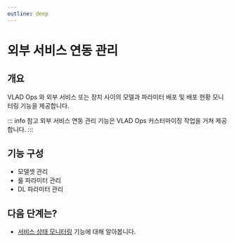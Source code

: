 ```yaml
---
outline: deep
---
```


# 외부 서비스 연동 관리


## 개요
VLAD Ops 와 외부 서비스 또는 장치 사이의 모델과 파라미터 배포 및 배포 현황 모니터링 기능을 제공합니다.

::: info 참고
외부 서비스 연동 관리 기능은 VLAD Ops 커스터마이징 작업을 거쳐 제공합니다.
:::


## 기능 구성

- 모델셋 관리  
- 룰 파라미터 관리  
- DL 파라미터 관리  


## 다음 단계는?
- [서비스 상태 모니터링](./intro-service-status) 기능에 대해 알아봅니다.
